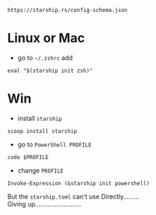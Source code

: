 ```
https://starship.rs/config-schema.json
```
# Linux or Mac
- go to `~/.zshrc` add
```
eval "$(starship init zsh)"
```

# Win
- install `starship`
```
scoop install starship
```
- go to `PowerShell PROFILE`
```
code $PROFILE
```
- change `PROFILE`
```
Invoke-Expression (&starship init powershell)
```
But the `starship.toml` can't use Directly.........  
Giving up..........................
